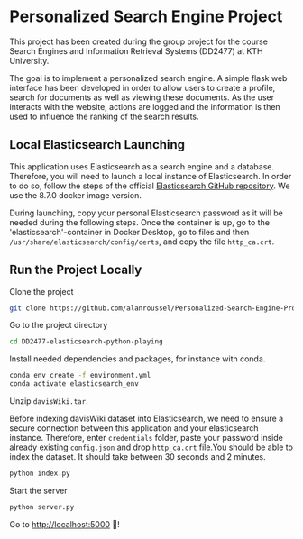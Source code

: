 # Personalized Search Engine Project

This project has been created during the group project for the course Search Engines and Information Retrieval Systems (DD2477) at KTH University.

The goal is to implement a personalized search engine. A simple flask web interface has been developed in order to allow users to create a profile, search for documents as well as viewing these documents. As the user interacts with the website, actions are logged and the information is then used to influence the ranking of the search results.

## Local Elasticsearch Launching

This application uses Elasticsearch as a search engine and a database. Therefore, you will need to launch a local instance of Elasticsearch. In order to do so, follow the steps of the official [Elasticsearch GitHub repository](https://github.com/elastic/elasticsearch#run-elasticsearch-locally). We use the 8.7.0 docker image version.

During launching, copy your personal Elasticsearch password as it will be needed during the following steps. Once the container is up, go to the 'elasticsearch'-container in Docker Desktop, go to files and then `/usr/share/elasticsearch/config/certs`, and copy the file `http_ca.crt`.

## Run the Project Locally

Clone the project

```bash
git clone https://github.com/alanroussel/Personalized-Search-Engine-Project
```

Go to the project directory

```bash
cd DD2477-elasticsearch-python-playing
```

Install needed dependencies and packages, for instance with conda.

```bash
conda env create -f environment.yml
conda activate elasticsearch_env
```

Unzip `davisWiki.tar`.

Before indexing davisWiki dataset into Elasticsearch, we need to ensure a secure connection between this application and your elasticsearch instance. Therefore, enter `credentials` folder, paste your password inside already existing `config.json` and drop `http_ca.crt` file.You should be able to index the dataset. It should take between 30 seconds and 2 minutes.

```bash
python index.py
```

Start the server

```bash
python server.py
```

Go to [http://localhost:5000](http://localhost:5000) 🎉!
